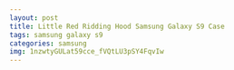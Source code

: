 ```yaml
---
layout: post
title: Little Red Ridding Hood Samsung Galaxy S9 Case
tags: samsung galaxy s9
categories: samsung
img: 1nzwtyGULat59cce_fVQtLU3pSY4FqvIw
---
```

